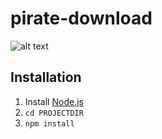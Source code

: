 # pirate-download
![alt text](https://github.com/Pinperepette/pirate-youtube-download/blob/master/Schermata%202017-11-23%20alle%2021.15.10.png)


## Installation

1. Install [Node.js](https://nodejs.org/)
2. `cd PROJECTDIR`
3. `npm install`
